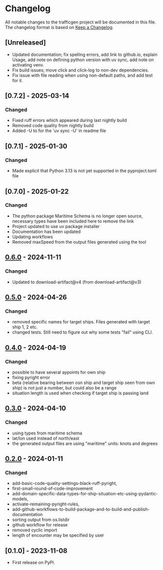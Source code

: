# Changelog

All notable changes to the trafficgen project will be documented in this file.<br>
The changelog format is based on [Keep a Changelog](https://keepachangelog.com/en/1.0.0/).

## [Unreleased]

* Updated documentation; fix spelling errors, add link to github.io, explain Usage, add note on defining python version with uv sync, add note on activating venv.
* Fix build issues; move click and click-log to non-dev dependencies.
* Fix issue with file reading when using non-default paths, and add test for it.

## [0.7.2] - 2025-03-14

### Changed

* Fixed ruff errors which appeared during last nightly build
* Removed code quality from nightly build
* Added -U to for the 'uv sync -U' in readme file

## [0.7.1] - 2025-01-30

### Changed

* Made explicit that Python 3.13 is not yet supported in the pyproject.toml file

## [0.7.0] - 2025-01-22

### Changed

* The python package Maritime Schema is no longer open source, necessary types have been included here to remove the link
* Project updated to use uv package installer
* Documentation has been updated
* Updating workflows
* Removed maxSpeed from the output files generated using the tool

## [0.6.0] - 2024-11-11

### Changed

* Updated to download-artifact@v4  (from download-artifact@v3)

## [0.5.0] - 2024-04-26

### Changed

* removed specific names for target ships. Files generated with target ship 1, 2 etc.
* changed tests. Still need to figure out why some tests "fail" using CLI.

## [0.4.0] - 2024-04-19

### Changed

* possible to have several aypoints for own ship
* fixing pyright error
* beta (relative bearing between osn ship and target ship seen from own ship)
  is not just a number, but could also be a range
* situation length is used when checking if target ship is passing land

## [0.3.0] - 2024-04-10

### Changed

* using types from maritime schema
* lat/lon used instead of north/east
* the generated output files are using "maritime" units: knots and degrees

## [0.2.0] - 2024-01-11

### Changed

* add-basic-code-quality-settings-black-ruff-pyright,
* first-small-round-of-code-improvement
* add-domain-specific-data-types-for-ship-situation-etc-using-pydantic-models,
* activate-remaining-pyright-rules,
* add-github-workflows-to-build-package-and-to-build-and-publish-documentation
* sorting output from os.listdir
* github workflow for release
* removed cyclic import
* length of encounter may be specified by user

## [0.1.0] - 2023-11-08

* First release on PyPI.

<!-- Markdown link & img dfn's -->
[0.6.0]: https://github.com/dnv-opensource/ship-traffic-generator/releases/tag/v0.6.0
[0.5.0]: https://github.com/dnv-opensource/ship-traffic-generator/compare/v0.4.0...v0.5.0
[0.4.0]: https://github.com/dnv-opensource/ship-traffic-generator/compare/v0.3.0...v0.4.0
[0.3.0]: https://github.com/dnv-opensource/ship-traffic-generator/compare/v0.2.0...v0.3.0
[0.2.0]: https://github.com/dnv-opensource/ship-traffic-generator/releases/tag/v0.2.0
